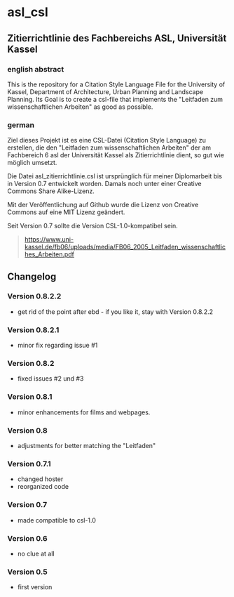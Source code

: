 # asl_csl
## Zitierrichtlinie des Fachbereichs ASL, Universität Kassel

### english abstract
This is the repository for a Citation Style Language File for the University of Kassel, Department of Architecture, Urban Planning and Landscape Planning. Its Goal is to create a csl-file that implements the "Leitfaden zum wissenschaftlichen Arbeiten" as good as possible.

### german
Ziel dieses Projekt ist es eine CSL-Datei (Citation Style Language) zu erstellen, die den "Leitfaden zum wissenschaftlichen Arbeiten" der am Fachbereich 6 asl der Universität Kassel als Zitierrichtlinie dient, so gut wie möglich umsetzt.

Die Datei asl_zitierrichtlinie.csl ist ursprünglich für meiner Diplomarbeit bis in Version 0.7 entwickelt worden. Damals noch unter einer Creative Commons Share Alike-Lizenz.

Mit der Veröffentlichung auf Github wurde die Lizenz von Creative Commons auf eine MIT Lizenz geändert. 

Seit Version 0.7 sollte die Version CSL-1.0-kompatibel sein.

> https://www.uni-kassel.de/fb06/uploads/media/FB06_2005_Leitfaden_wissenschaftliches_Arbeiten.pdf

## Changelog

### Version 0.8.2.2
* get rid of the point after ebd - if you like it, stay with Version 0.8.2.2

### Version 0.8.2.1
* minor fix regarding issue #1

### Version 0.8.2
* fixed issues #2 und #3

### Version 0.8.1
* minor enhancements for films and webpages.

### Version 0.8
* adjustments for better matching the "Leitfaden"

### Version 0.7.1
* changed hoster
* reorganized code

### Version 0.7
* made compatible to csl-1.0

### Version 0.6
* no clue at all

### Version 0.5
* first version